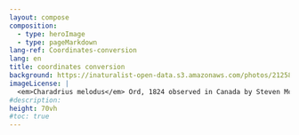 ```yaml
---
layout: compose
composition:
  - type: heroImage
  - type: pageMarkdown
lang-ref: Coordinates-conversion
lang: en
title: coordinates conversion
background: https://inaturalist-open-data.s3.amazonaws.com/photos/212581690/original.jpg
imageLicense: |
  <em>Charadrius melodus</em> Ord, 1824 observed in Canada by Steven McGrath via [iNaturalist](https://www.gbif.org/occurrence/3874089341)
#description:
height: 70vh
#toc: true
---
```


